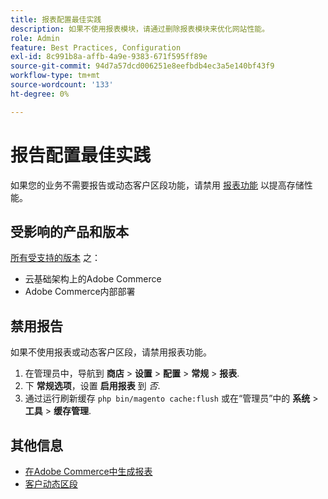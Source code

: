 ```yaml
---
title: 报表配置最佳实践
description: 如果不使用报表模块，请通过删除报表模块来优化网站性能。
role: Admin
feature: Best Practices, Configuration
exl-id: 8c991b8a-affb-4a9e-9383-671f595ff89e
source-git-commit: 94d7a57dcd006251e8eefbdb4ec3a5e140bf43f9
workflow-type: tm+mt
source-wordcount: '133'
ht-degree: 0%

---
```


# 报告配置最佳实践

如果您的业务不需要报告或动态客户区段功能，请禁用 [报表功能](https://docs.magento.com/user-guide/configuration/general/reports.html) 以提高存储性能。

## 受影响的产品和版本

[所有受支持的版本](../../../release/versions.md) 之：

- 云基础架构上的Adobe Commerce
- Adobe Commerce内部部署

## 禁用报告

如果不使用报表或动态客户区段，请禁用报表功能。

1. 在管理员中，导航到 **商店** > **设置** > **配置** > **常规** > **报表**.
1. 下 **常规选项**，设置 **启用报表** 到 *否*.
1. 通过运行刷新缓存 `php bin/magento cache:flush` 或在“管理员”中的 **系统** > **工具** > **缓存管理**.

## 其他信息

- [在Adobe Commerce中生成报表](https://docs.magento.com/user-guide/reports.html)
- [客户动态区段](https://docs.magento.com/user-guide/marketing/customer-segments.html)
